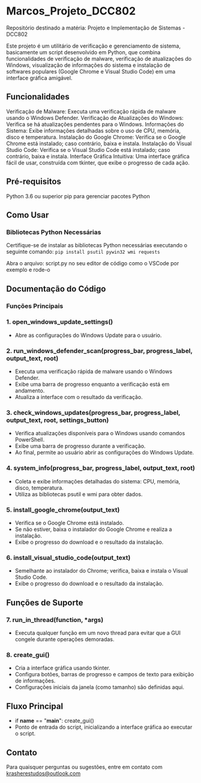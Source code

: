 # Marcos_Projeto_DCC802
Repositório destinado a matéria: Projeto e Implementação de Sistemas - DCC802 

Este projeto é um utilitário de verificação e gerenciamento de sistema, basicamente um script desenvolvido em Python, que combina funcionalidades de verificação de malware, verificação de atualizações do Windows, visualização de informações do sistema e instalação de softwares populares (Google Chrome e Visual Studio Code) em uma interface gráfica amigável.

## Funcionalidades
Verificação de Malware: Executa uma verificação rápida de malware usando o Windows Defender.
Verificação de Atualizações do Windows: Verifica se há atualizações pendentes para o Windows.
Informações do Sistema: Exibe informações detalhadas sobre o uso de CPU, memória, disco e temperatura.
Instalação do Google Chrome: Verifica se o Google Chrome está instalado; caso contrário, baixa e instala.
Instalação do Visual Studio Code: Verifica se o Visual Studio Code está instalado; caso contrário, baixa e instala.
Interface Gráfica Intuitiva: Uma interface gráfica fácil de usar, construída com tkinter, que exibe o progresso de cada ação.

## Pré-requisitos
Python 3.6 ou superior
pip para gerenciar pacotes Python

## Como Usar
### Bibliotecas Python Necessárias
Certifique-se de instalar as bibliotecas Python necessárias executando o seguinte comando:
`pip install psutil pywin32 wmi requests`

Abra o arquivo: script.py no seu editor de código como o VSCode por exemplo e rode-o

## Documentação do Código
### Funções Principais
### 1. open_windows_update_settings()
- Abre as configurações do Windows Update para o usuário.

### 2. run_windows_defender_scan(progress_bar, progress_label, output_text, root)
- Executa uma verificação rápida de malware usando o Windows Defender.
- Exibe uma barra de progresso enquanto a verificação está em andamento.
- Atualiza a interface com o resultado da verificação.
  
### 3. check_windows_updates(progress_bar, progress_label, output_text, root, settings_button)
- Verifica atualizações disponíveis para o Windows usando comandos PowerShell.
- Exibe uma barra de progresso durante a verificação.
- Ao final, permite ao usuário abrir as configurações do Windows Update.
  
### 4. system_info(progress_bar, progress_label, output_text, root)
- Coleta e exibe informações detalhadas do sistema: CPU, memória, disco, temperatura.
- Utiliza as bibliotecas psutil e wmi para obter dados.
  
### 5. install_google_chrome(output_text)
- Verifica se o Google Chrome está instalado.
- Se não estiver, baixa o instalador do Google Chrome e realiza a instalação.
- Exibe o progresso do download e o resultado da instalação.

### 6. install_visual_studio_code(output_text)
- Semelhante ao instalador do Chrome; verifica, baixa e instala o Visual Studio Code.
- Exibe o progresso do download e o resultado da instalação.
  
## Funções de Suporte

### 7. run_in_thread(function, *args)
- Executa qualquer função em um novo thread para evitar que a GUI congele durante operações demoradas.

### 8. create_gui()
- Cria a interface gráfica usando tkinter.
- Configura botões, barras de progresso e campos de texto para exibição de informações.
- Configurações iniciais da janela (como tamanho) são definidas aqui.

## Fluxo Principal
- if __name__ == "__main__": create_gui()
- Ponto de entrada do script, inicializando a interface gráfica ao executar o script.

## Contato
Para quaisquer perguntas ou sugestões, entre em contato com krasherestudos@outlook.com
